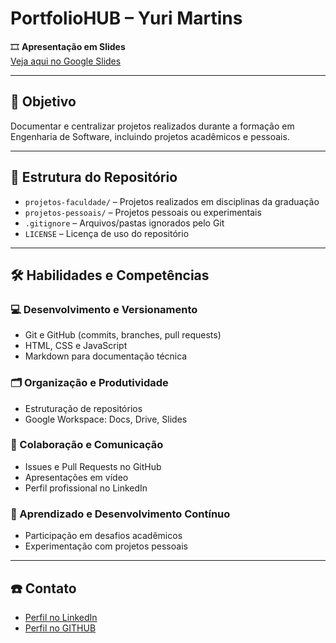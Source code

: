 # PortfolioHUB – Yuri Martins

🎞️ **Apresentação em Slides**  
[Veja aqui no Google Slides](https://docs.google.com/presentation/d/1rE0LtLtMQ-HIK7wSKU9VtMyF7wczG2D6VD4M7YhDcpU/edit?usp=sharing)

---

## 🎯 Objetivo

Documentar e centralizar projetos realizados durante a formação em Engenharia de Software, incluindo projetos acadêmicos e pessoais.

---

## 📁 Estrutura do Repositório

- `projetos-faculdade/` – Projetos realizados em disciplinas da graduação  
- `projetos-pessoais/` – Projetos pessoais ou experimentais  
- `.gitignore` – Arquivos/pastas ignorados pelo Git  
- `LICENSE` – Licença de uso do repositório  

---

## 🛠️ Habilidades e Competências

### 💻 Desenvolvimento e Versionamento
- Git e GitHub (commits, branches, pull requests)
- HTML, CSS e JavaScript
- Markdown para documentação técnica

### 🗂️ Organização e Produtividade
- Estruturação de repositórios
- Google Workspace: Docs, Drive, Slides

### 🤝 Colaboração e Comunicação
- Issues e Pull Requests no GitHub
- Apresentações em vídeo
- Perfil profissional no LinkedIn

### 🚀 Aprendizado e Desenvolvimento Contínuo
- Participação em desafios acadêmicos
- Experimentação com projetos pessoais

---

## ☎️ Contato

- [Perfil no LinkedIn](https://www.linkedin.com/in/yuri-martins-439405365/)  
- [Perfil no GITHUB]((https://github.com/Yurimdev))  
